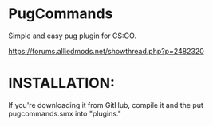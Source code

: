# PugCommands
Simple and easy pug plugin for CS:GO.

https://forums.alliedmods.net/showthread.php?p=2482320

# INSTALLATION:
If you're downloading it from GitHub, compile it and the put pugcommands.smx into "plugins."
